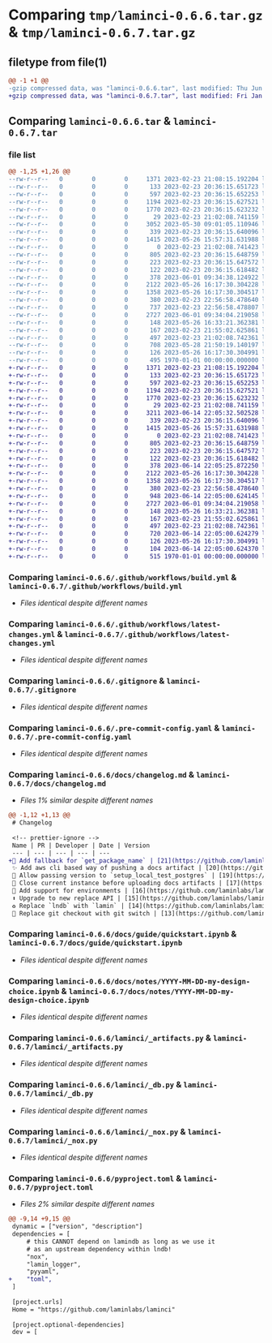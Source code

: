 # Comparing `tmp/laminci-0.6.6.tar.gz` & `tmp/laminci-0.6.7.tar.gz`

## filetype from file(1)

```diff
@@ -1 +1 @@
-gzip compressed data, was "laminci-0.6.6.tar", last modified: Thu Jun  1 09:34:58 2023, max compression
+gzip compressed data, was "laminci-0.6.7.tar", last modified: Fri Jan  1 00:00:00 2016, max compression
```

## Comparing `laminci-0.6.6.tar` & `laminci-0.6.7.tar`

### file list

```diff
@@ -1,25 +1,26 @@
--rw-r--r--   0        0        0     1371 2023-02-23 21:08:15.192204 laminci-0.6.6/.github/workflows/build.yml
--rw-r--r--   0        0        0      133 2023-02-23 20:36:15.651723 laminci-0.6.6/.github/workflows/latest-changes.jinja2
--rw-r--r--   0        0        0      597 2023-02-23 20:36:15.652253 laminci-0.6.6/.github/workflows/latest-changes.yml
--rw-r--r--   0        0        0     1194 2023-02-23 20:36:15.627521 laminci-0.6.6/.gitignore
--rw-r--r--   0        0        0     1770 2023-02-23 20:36:15.623232 laminci-0.6.6/.pre-commit-config.yaml
--rw-r--r--   0        0        0       29 2023-02-23 21:02:08.741159 laminci-0.6.6/README.md
--rw-r--r--   0        0        0     3052 2023-05-30 09:01:05.110946 laminci-0.6.6/docs/changelog.md
--rw-r--r--   0        0        0      339 2023-02-23 20:36:15.640096 laminci-0.6.6/docs/guide/index.md
--rw-r--r--   0        0        0     1415 2023-05-26 15:57:31.631988 laminci-0.6.6/docs/guide/quickstart.ipynb
--rw-r--r--   0        0        0        0 2023-02-23 21:02:08.741423 laminci-0.6.6/docs/index.md
--rw-r--r--   0        0        0      805 2023-02-23 20:36:15.648759 laminci-0.6.6/docs/notes/YYYY-MM-DD-my-design-choice.ipynb
--rw-r--r--   0        0        0      223 2023-02-23 20:36:15.647572 laminci-0.6.6/docs/notes/index.md
--rw-r--r--   0        0        0      122 2023-02-23 20:36:15.618482 laminci-0.6.6/lamin-project.yaml
--rw-r--r--   0        0        0      378 2023-06-01 09:34:38.124922 laminci-0.6.6/laminci/__init__.py
--rw-r--r--   0        0        0     2122 2023-05-26 16:17:30.304228 laminci-0.6.6/laminci/_artifacts.py
--rw-r--r--   0        0        0     1358 2023-05-26 16:17:30.304517 laminci-0.6.6/laminci/_db.py
--rw-r--r--   0        0        0      380 2023-02-23 22:56:58.478640 laminci-0.6.6/laminci/_docs.py
--rw-r--r--   0        0        0      737 2023-02-23 22:56:58.478807 laminci-0.6.6/laminci/_env.py
--rw-r--r--   0        0        0     2727 2023-06-01 09:34:04.219058 laminci-0.6.6/laminci/_nox.py
--rw-r--r--   0        0        0      148 2023-05-26 16:33:21.362381 laminci-0.6.6/laminci/db.py
--rw-r--r--   0        0        0      167 2023-02-23 21:55:02.625861 laminci-0.6.6/laminci/nox.py
--rw-r--r--   0        0        0      497 2023-02-23 21:02:08.742361 laminci-0.6.6/noxfile.py
--rw-r--r--   0        0        0      708 2023-05-28 21:50:19.140197 laminci-0.6.6/pyproject.toml
--rw-r--r--   0        0        0      126 2023-05-26 16:17:30.304991 laminci-0.6.6/tests/test_artifacts.py
--rw-r--r--   0        0        0      495 1970-01-01 00:00:00.000000 laminci-0.6.6/PKG-INFO
+-rw-r--r--   0        0        0     1371 2023-02-23 21:08:15.192204 laminci-0.6.7/.github/workflows/build.yml
+-rw-r--r--   0        0        0      133 2023-02-23 20:36:15.651723 laminci-0.6.7/.github/workflows/latest-changes.jinja2
+-rw-r--r--   0        0        0      597 2023-02-23 20:36:15.652253 laminci-0.6.7/.github/workflows/latest-changes.yml
+-rw-r--r--   0        0        0     1194 2023-02-23 20:36:15.627521 laminci-0.6.7/.gitignore
+-rw-r--r--   0        0        0     1770 2023-02-23 20:36:15.623232 laminci-0.6.7/.pre-commit-config.yaml
+-rw-r--r--   0        0        0       29 2023-02-23 21:02:08.741159 laminci-0.6.7/README.md
+-rw-r--r--   0        0        0     3211 2023-06-14 22:05:32.502528 laminci-0.6.7/docs/changelog.md
+-rw-r--r--   0        0        0      339 2023-02-23 20:36:15.640096 laminci-0.6.7/docs/guide/index.md
+-rw-r--r--   0        0        0     1415 2023-05-26 15:57:31.631988 laminci-0.6.7/docs/guide/quickstart.ipynb
+-rw-r--r--   0        0        0        0 2023-02-23 21:02:08.741423 laminci-0.6.7/docs/index.md
+-rw-r--r--   0        0        0      805 2023-02-23 20:36:15.648759 laminci-0.6.7/docs/notes/YYYY-MM-DD-my-design-choice.ipynb
+-rw-r--r--   0        0        0      223 2023-02-23 20:36:15.647572 laminci-0.6.7/docs/notes/index.md
+-rw-r--r--   0        0        0      122 2023-02-23 20:36:15.618482 laminci-0.6.7/lamin-project.yaml
+-rw-r--r--   0        0        0      378 2023-06-14 22:05:25.872250 laminci-0.6.7/laminci/__init__.py
+-rw-r--r--   0        0        0     2122 2023-05-26 16:17:30.304228 laminci-0.6.7/laminci/_artifacts.py
+-rw-r--r--   0        0        0     1358 2023-05-26 16:17:30.304517 laminci-0.6.7/laminci/_db.py
+-rw-r--r--   0        0        0      380 2023-02-23 22:56:58.478640 laminci-0.6.7/laminci/_docs.py
+-rw-r--r--   0        0        0      948 2023-06-14 22:05:00.624145 laminci-0.6.7/laminci/_env.py
+-rw-r--r--   0        0        0     2727 2023-06-01 09:34:04.219058 laminci-0.6.7/laminci/_nox.py
+-rw-r--r--   0        0        0      148 2023-05-26 16:33:21.362381 laminci-0.6.7/laminci/db.py
+-rw-r--r--   0        0        0      167 2023-02-23 21:55:02.625861 laminci-0.6.7/laminci/nox.py
+-rw-r--r--   0        0        0      497 2023-02-23 21:02:08.742361 laminci-0.6.7/noxfile.py
+-rw-r--r--   0        0        0      720 2023-06-14 22:05:00.624279 laminci-0.6.7/pyproject.toml
+-rw-r--r--   0        0        0      126 2023-05-26 16:17:30.304991 laminci-0.6.7/tests/test_artifacts.py
+-rw-r--r--   0        0        0      104 2023-06-14 22:05:00.624370 laminci-0.6.7/tests/test_package_name.py
+-rw-r--r--   0        0        0      515 1970-01-01 00:00:00.000000 laminci-0.6.7/PKG-INFO
```

### Comparing `laminci-0.6.6/.github/workflows/build.yml` & `laminci-0.6.7/.github/workflows/build.yml`

 * *Files identical despite different names*

### Comparing `laminci-0.6.6/.github/workflows/latest-changes.yml` & `laminci-0.6.7/.github/workflows/latest-changes.yml`

 * *Files identical despite different names*

### Comparing `laminci-0.6.6/.gitignore` & `laminci-0.6.7/.gitignore`

 * *Files identical despite different names*

### Comparing `laminci-0.6.6/.pre-commit-config.yaml` & `laminci-0.6.7/.pre-commit-config.yaml`

 * *Files identical despite different names*

### Comparing `laminci-0.6.6/docs/changelog.md` & `laminci-0.6.7/docs/changelog.md`

 * *Files 1% similar despite different names*

```diff
@@ -1,12 +1,13 @@
 # Changelog
 
 <!-- prettier-ignore -->
 Name | PR | Developer | Date | Version
 --- | --- | --- | --- | ---
+🚸 Add fallback for `get_package_name` | [21](https://github.com/laminlabs/laminci/pull/21) | [falexwolf](https://github.com/falexwolf) | 2023-06-14 | 0.6.7
 ✨ Add aws cli based way of pushing a docs artifact | [20](https://github.com/laminlabs/laminci/pull/20) | [falexwolf](https://github.com/falexwolf) | 2023-05-26 | 0.6.4
 🚸 Allow passing version to `setup_local_test_postgres` | [19](https://github.com/laminlabs/laminci/pull/19) | [falexwolf](https://github.com/falexwolf) | 2023-04-20 |
 🚸 Close current instance before uploading docs artifacts | [17](https://github.com/laminlabs/laminci/pull/17) | [falexwolf](https://github.com/falexwolf) | 2023-04-10 | 0.5.3
 🚸 Add support for environments | [16](https://github.com/laminlabs/laminci/pull/16) | [falexwolf](https://github.com/falexwolf) | 2023-04-10 | 0.5.1
 ⬆️ Upgrade to new replace API | [15](https://github.com/laminlabs/laminci/pull/15) | [falexwolf](https://github.com/falexwolf) | 2023-04-10 | 0.5.0
 ♻️ Replace `lndb` with `lamin` | [14](https://github.com/laminlabs/laminci/pull/14) | [falexwolf](https://github.com/falexwolf) | 2023-03-29 | 0.4.2
 🚸 Replace git checkout with git switch | [13](https://github.com/laminlabs/laminci/pull/13) | [falexwolf](https://github.com/falexwolf) | 2023-03-27 | 0.4.1
```

### Comparing `laminci-0.6.6/docs/guide/quickstart.ipynb` & `laminci-0.6.7/docs/guide/quickstart.ipynb`

 * *Files identical despite different names*

### Comparing `laminci-0.6.6/docs/notes/YYYY-MM-DD-my-design-choice.ipynb` & `laminci-0.6.7/docs/notes/YYYY-MM-DD-my-design-choice.ipynb`

 * *Files identical despite different names*

### Comparing `laminci-0.6.6/laminci/_artifacts.py` & `laminci-0.6.7/laminci/_artifacts.py`

 * *Files identical despite different names*

### Comparing `laminci-0.6.6/laminci/_db.py` & `laminci-0.6.7/laminci/_db.py`

 * *Files identical despite different names*

### Comparing `laminci-0.6.6/laminci/_nox.py` & `laminci-0.6.7/laminci/_nox.py`

 * *Files identical despite different names*

### Comparing `laminci-0.6.6/pyproject.toml` & `laminci-0.6.7/pyproject.toml`

 * *Files 2% similar despite different names*

```diff
@@ -9,14 +9,15 @@
 dynamic = ["version", "description"]
 dependencies = [
     # this CANNOT depend on lamindb as long as we use it
     # as an upstream dependency within lndb!
     "nox",
     "lamin_logger",
     "pyyaml",
+    "toml",
 ]
 
 [project.urls]
 Home = "https://github.com/laminlabs/laminci"
 
 [project.optional-dependencies]
 dev = [
```

